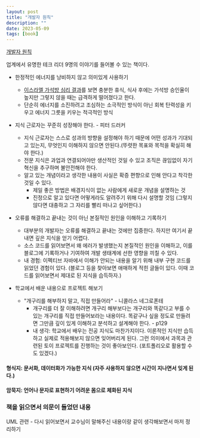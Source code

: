 ```yaml
---
layout: post
title: "개발자 원칙"
description: ""
date: 2023-05-09
tags: [book]
---
```


<a href="http://www.yes24.com/Product/Goods/115852769">개발자 원칙</a>

업계에서 유명한 테크 리더 9명의 이야기를 들어볼 수 있는 책이다.

* 한정적인 에너지를 낭비하지 않고 의미있게 사용하기
    * <a href="https://www.bbc.com/korean/news-49141988">이스라엘 가석방 심리 결과</a>를 보면 충분한 휴식, 식사 후에는 가석방 승인율이 높지만 그렇지 않을 때는 급격하게 떨어졌다고 한다.
    * 단순히 에너지를 소진하려고 조심하는 소극적인 방식이 아닌 회복 탄력성을 키우고 에너지 그릇을 키우는 적극적인 방식

* 지식 근로자는 꾸준히 성장해야 한다. - 피터 드러커
    * 지식 근로자는 스스로 성과의 방향을 설정해야 하기 때문에 어떤 성과가 기대되고 있는지, 무엇인지 이해하지 않으면 안된다.(뚜렷한 목표와 목적을 확실히 해야 한다.)
    * 전문 지식은 과업과 연결되어야만 생산적인 것일 수 있고 조직은 끊임없이 자기 혁신을 추구하며 불안전해야 한다.
    * 알고 있는 개념이라고 생각한 내용이 사실은 확증 편향으로 인해 안다고 착각한 것일 수 있다. 
        * 제일 좋은 방법은 배경지식이 없는 사람에게 새로운 개념을 설명하는 것
        * 진정으로 알고 있다면 어떻게라도 알려주기 위해 다시 설명할 것임 (그렇지 않다면 대충하고 그 자리를 빨리 떠나고 싶어한다.)

* 오류를 해결하고 끝내는 것이 아닌 본질적인 원인을 이해하고 기록하기
    * 대부분의 개발자는 오류를 해결하고 끝내는 것에만 집중한다. 하지만 여기서 끝내면 깊은 지식을 얻기 어렵다. 
    * 소스 코드를 읽어보면서 왜 에러가 발생했는지 본질적인 원인을 이해하고, 이를 블로그에 기록하거나 기여하여 개발 생태계에 선한 영향을 끼칠 수 있다.
    * 내 경험: 이펙티브 자바에서 이해가 안되는 내용을 알기 위해 내부 구현 코드를 읽었던 경험이 있다. (블로그 등을 찾아보면 애매하게 적힌 글들이 있다. 이때 코드를 읽어보면서 제대로 된 지식을 습득하자.)

* 학교에서 배운 내용으로 프로젝트 해보기
    * "개구리를 해부하지 말고, 직접 만들어라" - 니콜라스 네그로폰테
        * 개구리를 더 잘 이해하려면 개구리 해부보다는 개구리와 똑같다고 부를 수 있는 개구리를 직접 만들어보라는 내용이다. 똑같구나 싶을 정도로 만들려면 그만큼 깊이 있게 이해하고 분석하고 설계해야 한다. - p129
        * 내 생각: 학교에서 배우는 전공 지식도 마찬가지이다. 이론적인 지식만 습득하고 실제로 적용해보지 않으면 잊어버리게 된다. 그런 의미에서 과목과 관련된 토이 프로젝트를 진행하는 것이 좋아보인다. (포트폴리오로 활용할 수도 있겠다.)

#### 형식지: 문서화, 데이터화가 가능한 지식 (자주 사용하지 않으면 시간이 지나면서 잊게 된다.)

#### 암묵지: 언어나 문자로 표현하기 어려운 몸으로 체화된 지식

### 책을 읽으면서 의문이 들었던 내용

UML 관련 - 다시 읽어보면서 교수님이 말해주신 내용이랑 같이 생각해보면서 마저 정리하기